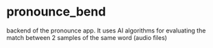 # pronounce_bend
backend of the pronounce app. It uses AI algorithms for evaluating the match between 2 samples of the same word (audio files)
